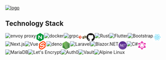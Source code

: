 [<img src="https://bidipeppercrap.s3-ap-southeast-1.amazonaws.com/assets/logo_long.svg" alt="logo" height="26px">][bidipeppercrap]

## Technology Stack

[<img align="left" height="26px" src="https://landscape.cncf.io/logos/envoy.svg" alt="envoy proxy">][envoyproxy]
[<img align="left" height="26px" src="https://raw.githubusercontent.com/github/explore/85cceaeeaf993ca35664dc37ea24f9237fbbfc14/topics/nginx/nginx.png" alt="nginx">][nginx]
[<img align="left" height="26px" src="https://www.docker.com/wp-content/uploads/2022/03/vertical-logo-monochromatic.png" alt="docker">][docker]
[<img align="left" height="26px" src="https://grpc.io/img/grpc_square_reverse_4x.png" alt="grpc">][grpc]
[<img align="left" height="26px" src="https://raw.githubusercontent.com/github/explore/80688e429a7d4ef2fca1e82350fe8e3517d3494d/topics/git/git.png" alt="git">][git]
[<img align="left" height="26px" src="https://raw.githubusercontent.com/github/explore/78df643247d429f6cc873026c0622819ad797942/topics/github/github.png" alt="GitHub">][github]
[<img align="left" height="26px" src="https://www.rust-lang.org/static/images/rust-logo-blk.svg" alt="Rust">][rust]
[<img align="left" height="26px" src="https://raw.githubusercontent.com/flutter/website/master/src/_assets/image/flutter-logomark-1080px.png" alt="Flutter">][flutter]
[<img align="left" height="26px" src="https://camo.githubusercontent.com/0e0adf58c74c6e74bb64ece5d0ef4620f4f46915/68747470733a2f2f76352e676574626f6f7473747261702e636f6d2f646f63732f352e302f6173736574732f6272616e642f626f6f7473747261702d6c6f676f2d736861646f772e706e67" alt="Bootstrap">][bootstrap]
[<img align="left" height="26px" src="https://raw.githubusercontent.com/github/explore/80688e429a7d4ef2fca1e82350fe8e3517d3494d/topics/react/react.png" alt="React">][react]
[<img align="left" height="26px" src="https://assets.vercel.com/image/upload/v1607554385/repositories/next-js/next-logo.png" alt="Next.js">][nextjs]
[<img align="left" height="26px" src="https://vuejs.org/images/logo.png" alt="Vue">][vue]
[<img align="left" height="26px" src="https://raw.githubusercontent.com/github/explore/42198dc9113595ddd22cc12771bb719c8cf08b67/topics/svelte/svelte.png" alt="svelte">][svelte]
[<img align="left" height="26px" src="https://deno.land/logo.svg" alt="deno">][deno]
[<img align="left" height="26px" src="https://raw.githubusercontent.com/github/explore/80688e429a7d4ef2fca1e82350fe8e3517d3494d/topics/nodejs/nodejs.png" alt="node.js">][nodejs]
[<img align="left" height="26px" src="https://laravel.com/img/logomark.min.svg" alt="Laravel">][laravel]
[<img align="left" height="26px" src="https://devblogs.microsoft.com/aspnet/wp-content/uploads/sites/16/2019/04/BrandBlazor_nohalo_1000x.png" alt="Blazor.NET">][blazor]
[<img align="left" height="26px" src="https://raw.githubusercontent.com/github/explore/93d8a67084f94b2a444e510199a6e7622e5b09a3/topics/dotnet/dotnet.png" alt=".NET">][dotnet]
[<img align="left" height="26px" src="https://camo.githubusercontent.com/8d56e87edf99e89bfc457cd62462e0b7aae19e6b197b1df5c542d474d8d76f81/68747470733a2f2f646576656c6f7065722e6665646f726170726f6a6563742e6f72672f7374617469632f6c6f676f2f6373686172702e706e67" alt="C#">][csharp]
[<img align="left" height="26px" src="https://raw.githubusercontent.com/github/explore/80688e429a7d4ef2fca1e82350fe8e3517d3494d/topics/graphql/graphql.png" alt="GraphQL">][graphql]
[<img align="left" height="26px" src="https://mariadb.org/wp-content/uploads/2019/02/cropped-mariadb_org_rgb_r_512-1-270x270.png" alt="MariaDB">][mariadb]
[<img align="left" height="26px" src="https://letsencrypt.org/images/le-logo-standard.png" alt="Let's Encrypt">][letsencrypt]
[<img align="left" height="26px" src="https://cdn.auth0.com/website/press/resources/auth0-glyph.svg" alt="Auth0">][auth0]
[<img align="left" height="26px" src="https://www.datocms-assets.com/2885/1597163356-vault-favicon.png" alt="Vault">][vault]
[<img align="left" height="26px" src="https://wiki.alpinelinux.org/images/alogo.png" alt="Alpine Linux">][alpine]

[bidipeppercrap]: https://bidipeppercrap.com/
[envoyproxy]: https://www.envoyproxy.io/
[nginx]: https://nginx.org/
[docker]: https://www.docker.com/
[grpc]: https://grpc.io/
[git]: https://git-scm.com/
[github]: https://github.com/
[rust]: https://www.rust-lang.org/
[mariadb]: https://mariadb.org/
[csharp]: https://dotnet.microsoft.com/learn/csharp
[dotnet]: https://dotnet.microsoft.com/
[blazor]: https://dotnet.microsoft.com/apps/aspnet/web-apps/blazor
[laravel]: https://laravel.com/
[nodejs]: https://nodejs.org/
[deno]: https://deno.land/
[svelte]: https://svelte.dev/
[vue]: https://vuejs.org/
[react]: https://reactjs.org/
[nextjs]: https://nextjs.org/
[bootstrap]: https://getbootstrap.com/
[flutter]: https://flutter.dev/
[letsencrypt]: https://letsencrypt.org/
[graphql]: https://graphql.org/
[auth0]: https://auth0.com/
[vault]: https://www.vaultproject.io/
[alpine]: https://alpinelinux.org/
